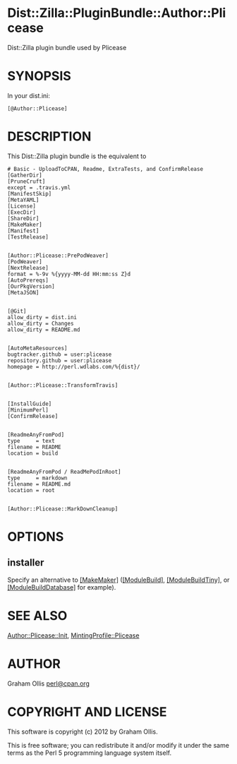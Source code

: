 # Dist::Zilla::PluginBundle::Author::Plicease

Dist::Zilla plugin bundle used by Plicease

# SYNOPSIS

In your dist.ini:

    [@Author::Plicease]

# DESCRIPTION

This Dist::Zilla plugin bundle is the equivalent to

    # Basic - UploadToCPAN, Readme, ExtraTests, and ConfirmRelease
    [GatherDir]
    [PruneCruft]
    except = .travis.yml
    [ManifestSkip]
    [MetaYAML]
    [License]
    [ExecDir]
    [ShareDir]
    [MakeMaker]
    [Manifest]
    [TestRelease]
    

    [Author::Plicease::PrePodWeaver]
    [PodWeaver]
    [NextRelease]
    format = %-9v %{yyyy-MM-dd HH:mm:ss Z}d
    [AutoPrereqs]
    [OurPkgVersion]
    [MetaJSON]
    

    [@Git]
    allow_dirty = dist.ini
    allow_dirty = Changes
    allow_dirty = README.md
    

    [AutoMetaResources]
    bugtracker.github = user:plicease
    repository.github = user:plicease
    homepage = http://perl.wdlabs.com/%{dist}/
    

    [Author::Plicease::TransformTravis]
    

    [InstallGuide]
    [MinimumPerl]
    [ConfirmRelease] 
    

    [ReadmeAnyFromPod]
    type     = text
    filename = README
    location = build
    

    [ReadmeAnyFromPod / ReadMePodInRoot]
    type     = markdown
    filename = README.md
    location = root
    

    [Author::Plicease::MarkDownCleanup]

# OPTIONS

## installer

Specify an alternative to [\[MakeMaker\]](http://search.cpan.org/perldoc?Dist::Zilla::Plugin::MakeMaker)
([\[ModuleBuild\]](http://search.cpan.org/perldoc?Dist::Zilla::Plugin::ModuleBuild),
[\[ModuleBuildTiny\]](http://search.cpan.org/perldoc?Dist::Zilla::Plugin::ModuleBuildTiny), or
[\[ModuleBuildDatabase\]](http://search.cpan.org/perldoc?Dist::Zilla::Plugin::ModuleBuildDatabase) for example).

# SEE ALSO

[Author::Plicease::Init](http://search.cpan.org/perldoc?Dist::Zilla::Plugin::Author::Plicease::Init),
[MintingProfile::Plicease](http://search.cpan.org/perldoc?Dist::Zilla::MintingProfile::Author::Plicease)

# AUTHOR

Graham Ollis <perl@cpan.org>

# COPYRIGHT AND LICENSE

This software is copyright (c) 2012 by Graham Ollis.

This is free software; you can redistribute it and/or modify it under
the same terms as the Perl 5 programming language system itself.
